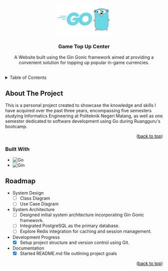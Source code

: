 <a id="readme-top"></a>
<div align="center">
    <a href="https://github.com/rzqmhb/top-up-center">
        <img src="assets/images/go_logo.png" alt="" height="100">
    </a>
    <h3 align="center">Game Top Up Center</h3>
    <p align="center">
        A Website built using the Gin Gonic framework aimed at providing a convenient solution for topping up popular in-game currencies.
    </p>
</div>

<br>
<details>
    <summary>Table of Contents</summary>
    <ol>
        <li>
            <a href="#about-the-project" style="color: black;">About The Project</a>
            <ul>
                <li><a href="#built-with" style="color: black;">Built With</a></li>
            </ul>
        </li>
        <li><a href="#roadmap" style="color: black;">Roadmap</a></li>
    </ol>
</details>



## About The Project

This is a personal project created to showcase the knowledge and skills I have acquired over the past three years, encompassing five semesters studying Informatics Engineering at Politeknik Negeri Malang, as well as one semester dedicated to software development using Go during Ruangguru's bootcamp.

<p align="right">(<a href="#readme-top" style="color: black;">back to top</a>)</p>

### Built With

* ![Go]
* ![Gin]


## Roadmap

- System Design
  - [ ] Class Diagram
  - [ ] Use Case Diagram
- System Architecture
  - [ ] Designed initial system architecture incorporating Gin Gonic framework.
  - [ ] Integrated PostgreSQL as the primary database.
  - [ ] Explore Redis integration for caching and session management.
- Development Progress
  - [x] Setup project structure and version control using Git.
- Documentation
  - [x] Started README.md file outlining project goals

<p align="right">(<a href="#readme-top" style="color: black;">back to top</a>)</p>

[Go]: https://badgen.net/badge/Go/v1.21.6?icon=https://go.dev/blog/go-brand/Go-Logo/SVG/Go-Logo_Aqua.svg
[Gin]: https://badgen.net/badge/Gin%20Gonic/v1.10.0?icon=https://raw.githubusercontent.com/gin-gonic/logo/master/color.svg